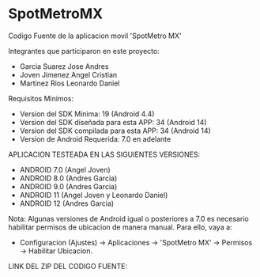 # SpotMetroMX
Codigo Fuente de la aplicacion movil 'SpotMetro MX'

Integrantes que participaron en este proyecto:
- Garcia Suarez Jose Andres
- Joven Jimenez Angel Cristian
- Martinez Rios Leonardo Daniel

Requisitos Minimos:
- Version del SDK Minima: 19 (Android 4.4)
- Version del SDK diseñada para esta APP: 34 (Android 14)
- Version del SDK compilada para esta APP: 34 (Android 14)
- Version de Android Requerida: 7.0 en adelante

APLICACION TESTEADA EN LAS SIGUIENTES VERSIONES:
- ANDROID 7.0 (Angel Joven)
- ANDROID 8.0 (Andres Garcia)
- ANDROID 9.0 (Andres Garcia)
- ANDROID 11 (Angel Joven y Leonardo Daniel)
- ANDROID 12 (Andres Garcia)

Nota:
Algunas versiones de Android igual o posteriores a 7.0 es necesario habilitar permisos de ubicacion de manera manual. Para ello, vaya a:
- Configuracion (Ajustes) -> Aplicaciones -> 'SpotMetro MX' -> Permisos -> Habilitar Ubicacion.

LINK DEL ZIP DEL CODIGO FUENTE:

